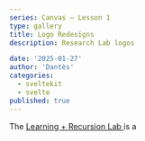 ```yaml
---
series: Canvas — Lesson 1
type: gallery
title: Logo Redesigns
description: Research Lab logos

date: '2025-01-27'
author: 'Dantès'
categories:
  - sveltekit
  - svelte
published: true
---
```


<script>

  import Gallery from '$lib/components/Gallery.svelte'

  let images = [
    { url: 'rd-01', caption: '' },
    { url: 'rd-02', caption: '' },
    { url: 'rd-03', caption: '' },
    { url: 'rd-04', caption: '' },
    { url: 'rd-05', caption: '' },
    { url: 'rd-06', caption: '' },
    { url: 'rd-07', caption: '' },
    { url: 'rd-08', caption: '' },
    { url: 'rd-09', caption: '' },
    { url: 'rd-10', caption: '' },
    { url: 'rd-11', caption: '' },
    { url: 'rd-12', caption: '' },
    { url: 'rd-13', caption: '' },
    { url: 'rd-14', caption: '' },
    { url: 'rd-15', caption: '' },
    { url: 'rd-16', caption: '' },
    { url: 'rd-17', caption: '' },
    { url: 'rd-18', caption: '' },
    { url: 'rd-19', caption: '' },
  ]

</script>

The <a href = ''> Learning + Recursion Lab </a> is a


<Gallery images = {images} />